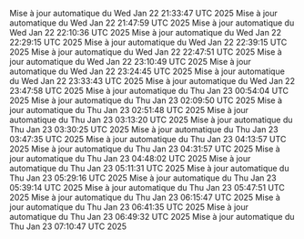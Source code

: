 Mise à jour automatique du Wed Jan 22 21:33:47 UTC 2025
Mise à jour automatique du Wed Jan 22 21:47:59 UTC 2025
Mise à jour automatique du Wed Jan 22 22:10:36 UTC 2025
Mise à jour automatique du Wed Jan 22 22:29:15 UTC 2025
Mise à jour automatique du Wed Jan 22 22:39:15 UTC 2025
Mise à jour automatique du Wed Jan 22 22:47:51 UTC 2025
Mise à jour automatique du Wed Jan 22 23:10:49 UTC 2025
Mise à jour automatique du Wed Jan 22 23:24:45 UTC 2025
Mise à jour automatique du Wed Jan 22 23:33:43 UTC 2025
Mise à jour automatique du Wed Jan 22 23:47:58 UTC 2025
Mise à jour automatique du Thu Jan 23 00:54:04 UTC 2025
Mise à jour automatique du Thu Jan 23 02:09:50 UTC 2025
Mise à jour automatique du Thu Jan 23 02:51:48 UTC 2025
Mise à jour automatique du Thu Jan 23 03:13:20 UTC 2025
Mise à jour automatique du Thu Jan 23 03:30:25 UTC 2025
Mise à jour automatique du Thu Jan 23 03:47:35 UTC 2025
Mise à jour automatique du Thu Jan 23 04:13:57 UTC 2025
Mise à jour automatique du Thu Jan 23 04:31:57 UTC 2025
Mise à jour automatique du Thu Jan 23 04:48:02 UTC 2025
Mise à jour automatique du Thu Jan 23 05:11:31 UTC 2025
Mise à jour automatique du Thu Jan 23 05:29:16 UTC 2025
Mise à jour automatique du Thu Jan 23 05:39:14 UTC 2025
Mise à jour automatique du Thu Jan 23 05:47:51 UTC 2025
Mise à jour automatique du Thu Jan 23 06:15:47 UTC 2025
Mise à jour automatique du Thu Jan 23 06:41:35 UTC 2025
Mise à jour automatique du Thu Jan 23 06:49:32 UTC 2025
Mise à jour automatique du Thu Jan 23 07:10:47 UTC 2025
